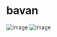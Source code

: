 # bavan
![Image](https://github.com/user-attachments/assets/9211d6d3-32c1-40c1-bf4c-af4e4dc79602)
![Image](https://github.com/user-attachments/assets/21d687cb-75bb-45cc-986a-569569200b64)